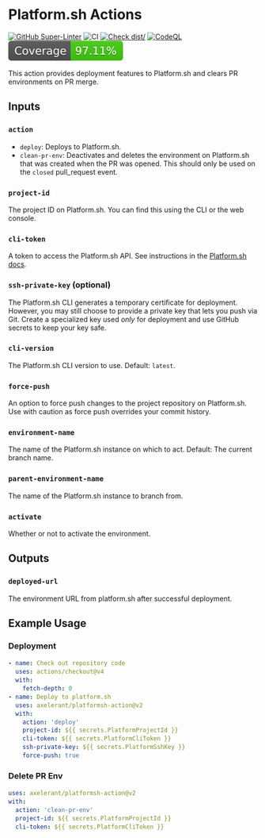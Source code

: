 # Platform.sh Actions

[![GitHub Super-Linter](https://github.com/axelerant/platformsh-action/actions/workflows/linter.yml/badge.svg)](https://github.com/super-linter/super-linter)
![CI](https://github.com/axelerant/platformsh-action/actions/workflows/ci.yml/badge.svg)
[![Check dist/](https://github.com/axelerant/platformsh-action/actions/workflows/check-dist.yml/badge.svg)](https://github.com/actions/typescript-action/actions/workflows/check-dist.yml)
[![CodeQL](https://github.com/axelerant/platformsh-action/actions/workflows/codeql-analysis.yml/badge.svg)](https://github.com/actions/typescript-action/actions/workflows/codeql-analysis.yml)
[![Coverage](./badges/coverage.svg)](./badges/coverage.svg)

This action provides deployment features to Platform.sh and clears PR
environments on PR merge.

## Inputs

### `action`

- `deploy`: Deploys to Platform.sh.
- `clean-pr-env`: Deactivates and deletes the environment on Platform.sh that
  was created when the PR was opened. This should only be used on the `closed`
  pull_request event.

### `project-id`

The project ID on Platform.sh. You can find this using the CLI or the web
console.

### `cli-token`

A token to access the Platform.sh API. See instructions in the
[Platform.sh docs](https://docs.platform.sh/development/cli/api-tokens.html).

### `ssh-private-key` (optional)

The Platform.sh CLI generates a temporary certificate for deployment. However,
you may still choose to provide a private key that lets you push via Git. Create
a specialized key used _only_ for deployment and use GitHub secrets to keep your
key safe.

### `cli-version`

The Platform.sh CLI version to use. Default: `latest`.

### `force-push`

An option to force push changes to the project repository on Platform.sh. Use
with caution as force push overrides your commit history.

### `environment-name`

The name of the Platform.sh instance on which to act. Default: The current
branch name.

### `parent-environment-name`

The name of the Platform.sh instance to branch from.

### `activate`

Whether or not to activate the environment.

## Outputs

### `deployed-url`

The environment URL from platform.sh after successful deployment.

## Example Usage

### Deployment

```yaml
- name: Check out repository code
  uses: actions/checkout@v4
  with:
    fetch-depth: 0
- name: Deploy to platform.sh
  uses: axelerant/platformsh-action@v2
  with:
    action: 'deploy'
    project-id: ${{ secrets.PlatformProjectId }}
    cli-token: ${{ secrets.PlatformCliToken }}
    ssh-private-key: ${{ secrets.PlatformSshKey }}
    force-push: true
```

### Delete PR Env

```yaml
uses: axelerant/platformsh-action@v2
with:
  action: 'clean-pr-env'
  project-id: ${{ secrets.PlatformProjectId }}
  cli-token: ${{ secrets.PlatformCliToken }}
```
